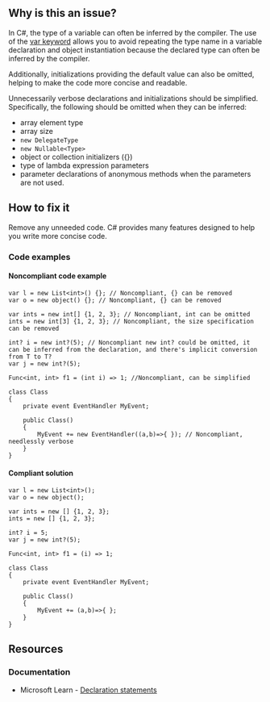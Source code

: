 ## Why is this an issue?

In C#, the type of a variable can often be inferred by the compiler. The use of the [var keyword]([https://learn.microsoft.com/en-us/dotnet/csharp/programming-guide/classes-and-structs/implicitly-typed-local-variables](https://learn.microsoft.com/en-us/dotnet/csharp/programming-guide/classes-and-structs/implicitly-typed-local-variables))
allows you to avoid repeating the type name in a variable declaration and object instantiation because the declared type can often be inferred by the
compiler.

Additionally, initializations providing the default value can also be omitted, helping to make the code more concise and readable.

Unnecessarily verbose declarations and initializations should be simplified. Specifically, the following should be omitted when they can be
inferred:

-   array element type
-   array size
-   `new DelegateType`
-   `new Nullable<Type>`
-   object or collection initializers ({})
-   type of lambda expression parameters
-   parameter declarations of anonymous methods when the parameters are not used.

## How to fix it

Remove any unneeded code. C# provides many features designed to help you write more concise code.

### Code examples

#### Noncompliant code example

    var l = new List<int>() {}; // Noncompliant, {} can be removed
    var o = new object() {}; // Noncompliant, {} can be removed
    
    var ints = new int[] {1, 2, 3}; // Noncompliant, int can be omitted
    ints = new int[3] {1, 2, 3}; // Noncompliant, the size specification can be removed
    
    int? i = new int?(5); // Noncompliant new int? could be omitted, it can be inferred from the declaration, and there's implicit conversion from T to T?
    var j = new int?(5);
    
    Func<int, int> f1 = (int i) => 1; //Noncompliant, can be simplified
    
    class Class
    {
        private event EventHandler MyEvent;
    
        public Class()
        {
            MyEvent += new EventHandler((a,b)=>{ }); // Noncompliant, needlessly verbose
        }
    }

#### Compliant solution

    var l = new List<int>();
    var o = new object();
    
    var ints = new [] {1, 2, 3};
    ints = new [] {1, 2, 3};
    
    int? i = 5;
    var j = new int?(5);
    
    Func<int, int> f1 = (i) => 1;
    
    class Class
    {
        private event EventHandler MyEvent;
    
        public Class()
        {
            MyEvent += (a,b)=>{ };
        }
    }

## Resources

### Documentation

-   Microsoft Learn - [Declaration
  statements](https://learn.microsoft.com/en-us/dotnet/csharp/language-reference/statements/declarations)